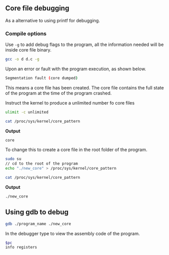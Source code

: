 ## Core file debugging

As a alternative to using printf for debugging.

### Compile options

Use `-g` to add debug flags to the program, all the information needed will be inside core file binary.

```bash
gcc -o d d.c -g
```

Upon an error or fault with the program execution, as shown below.

```bash
Segmentation fault (core dumped)
```

This means a core file has been created. The core file contains the full state of the program at the time of the program crashed.

Instruct the kernel to produce a unlimited number fo core files
```bash
ulimit -c unlimited
```

```bash
cat /proc/sys/kernel/core_pattern
```

**Output**
```bash
core
```

To change this to create a core file in the root folder of the program.

```bash
sudo su
// cd to the root of the program
echo "./new_core" > /proc/sys/kernel/core_pattern
```
```bash
cat /proc/sys/kernel/core_pattern
```

**Output**
```bash
./new_core
```

## Using gdb to debug

```bash
gdb ./program_name ./new_core
```

In the debugger type to view the assembly code of the program.

```bash
$pc
info registers
```
